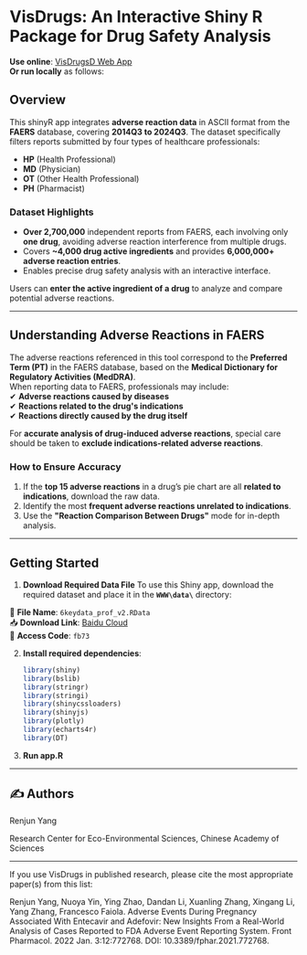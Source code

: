 # VisDrugs: An Interactive Shiny R Package for Drug Safety Analysis
**Use online**: [VisDrugsD Web App](http://sctdb.cn/shiny-server/Visdrugs_v.0.1.0/)  
**Or run locally** as follows:  

## Overview  
This shinyR app integrates **adverse reaction data** in ASCII format from the **FAERS** database, covering **2014Q3 to 2024Q3**. The dataset specifically filters reports submitted by four types of healthcare professionals:  
- **HP** (Health Professional)  
- **MD** (Physician)  
- **OT** (Other Health Professional)  
- **PH** (Pharmacist)  

### **Dataset Highlights**
- **Over 2,700,000** independent reports from FAERS, each involving only **one drug**, avoiding adverse reaction interference from multiple drugs.  
- Covers **~4,000 drug active ingredients** and provides **6,000,000+ adverse reaction entries**.  
- Enables precise drug safety analysis with an interactive interface.  

Users can **enter the active ingredient of a drug** to analyze and compare potential adverse reactions.  

---

## **Understanding Adverse Reactions in FAERS**
The adverse reactions referenced in this tool correspond to the **Preferred Term (PT)** in the FAERS database, based on the **Medical Dictionary for Regulatory Activities (MedDRA)**.  
When reporting data to FAERS, professionals may include:  
✔ **Adverse reactions caused by diseases**  
✔ **Reactions related to the drug's indications**  
✔ **Reactions directly caused by the drug itself**  

For **accurate analysis of drug-induced adverse reactions**, special care should be taken to **exclude indications-related adverse reactions**.  

### **How to Ensure Accuracy**
1. If the **top 15 adverse reactions** in a drug’s pie chart are all **related to indications**, download the raw data.  
2. Identify the most **frequent adverse reactions unrelated to indications**.  
3. Use the **"Reaction Comparison Between Drugs"** mode for in-depth analysis.  

---

## **Getting Started**

1. **Download Required Data File**
To use this Shiny app, download the required dataset and place it in the **`WWW\data\`** directory:

📂 **File Name**: `6keydata_prof_v2.RData`  
📥 **Download Link**: [Baidu Cloud](https://pan.baidu.com/s/19H7oEVbFy5Wb7_Z-j1v_SQ)  
🔑 **Access Code**: `fb73`  


2. **Install required dependencies**:
   ```r
   library(shiny)
   library(bslib)
   library(stringr)
   library(stringi)
   library(shinycssloaders)
   library(shinyjs)
   library(plotly)
   library(echarts4r)
   library(DT)

3. **Run app.R**

---

## ✍️ **Authors**
Renjun Yang

Research Center for Eco-Environmental Sciences, Chinese Academy of Sciences

---

If you use VisDrugs in published research, please cite the most appropriate paper(s) from this list:

Renjun Yang, Nuoya Yin, Ying Zhao, Dandan Li, Xuanling Zhang, Xingang Li, Yang Zhang, Francesco Faiola. Adverse Events During Pregnancy Associated With Entecavir and Adefovir: New Insights From a Real-World Analysis of Cases Reported to FDA Adverse Event Reporting System. Front Pharmacol. 2022 Jan. 3:12:772768. DOI: 10.3389/fphar.2021.772768.

